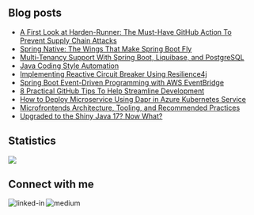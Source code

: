 
## Blog posts
<!-- BLOG-POST-LIST:START -->
- [A First Look at Harden-Runner: The Must-Have GitHub Action To Prevent Supply Chain Attacks](https://betterprogramming.pub/a-first-look-at-harden-runner-the-must-have-github-action-to-prevent-supply-chain-attacks-d7707bbc106e?source=rss-ce7cd5b8b74a------2)
- [Spring Native: The  Wings That Make Spring Boot Fly](https://betterprogramming.pub/how-to-integrate-spring-native-into-spring-boot-microservices-add2ece541b8?source=rss-ce7cd5b8b74a------2)
- [Multi-Tenancy Support With Spring Boot, Liquibase, and PostgreSQL](https://betterprogramming.pub/multi-tenancy-support-with-spring-boot-liquibase-and-postgresql-d41942dc0639?source=rss-ce7cd5b8b74a------2)
- [Java Coding Style Automation](https://betterprogramming.pub/java-coding-style-automation-b44b82cec010?source=rss-ce7cd5b8b74a------2)
- [Implementing Reactive Circuit Breaker Using Resilience4j](https://betterprogramming.pub/implementing-reactive-circuit-breaker-using-resilience4j-4fe81d28e100?source=rss-ce7cd5b8b74a------2)
- [Spring Boot Event-Driven Programming with AWS EventBridge](https://levelup.gitconnected.com/spring-boot-event-driven-programming-with-aws-eventbridge-aa0d8d65f8a8?source=rss-ce7cd5b8b74a------2)
- [8 Practical GitHub Tips To Help Streamline Development](https://betterprogramming.pub/8-practical-github-tips-to-help-streamline-development-bf394079d554?source=rss-ce7cd5b8b74a------2)
- [How to Deploy Microservice Using Dapr in Azure Kubernetes Service](https://betterprogramming.pub/how-to-deploy-microservice-using-dapr-in-azure-kubernetes-service-da75319dd0ea?source=rss-ce7cd5b8b74a------2)
- [Microfrontends Architecture, Tooling, and Recommended Practices](https://medium.com/javarevisited/microfrontends-architecture-tooling-and-recommended-practices-821fd987b344?source=rss-ce7cd5b8b74a------2)
- [Upgraded to the Shiny Java 17? Now What?](https://medium.com/javarevisited/upgraded-to-the-shiny-java-17-now-what-a4cc5b7f1d9b?source=rss-ce7cd5b8b74a------2)
<!-- BLOG-POST-LIST:END -->

## Statistics
<img src="https://github-readme-stats.vercel.app/api?username=wenqiglantz&theme=light">

## Connect with me
[<img align="left" alt="linked-in" src="https://img.shields.io/badge/linkedin-%230077B5.svg?&style=for-the-badge&logo=linkedin&logoColor=white" />](https://www.linkedin.com/in/wenqi-glantz-b5448a5a/)
[<img align="left" alt="medium" src="https://img.shields.io/badge/medium-%2312100E.svg?&style=for-the-badge&logo=medium&logoColor=white" />](https://medium.com/@wenqiglantz)
<br>
<br>
